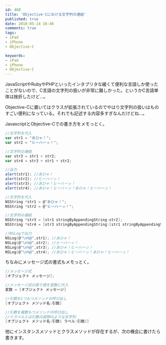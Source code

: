 ```yaml
---
id: 468
title: 'Objective-Cにおける文字列の連結'
published: true
date: 2010-05-14 16:46
comments: true
tags:
- iPad
- iPhone
- Objective-C

keywords:
- iPad
- iPhone
- Objective-C
---
```

JavaScriptやRubyやPHPといったインタプリタな緩くて便利な言語しか使ったことがないので、C言語の文字列の扱いが非常に難しかった。というかC言語単体は挫折したけど…。

Objective-Cに置いてはクラスが拡張されているのでやはり文字列の扱いはものすごい便利になっている。それでも記述する内容多すぎなんだけどね…。

JavascriptとObjective-Cでの書き方をメモっとく。


```javascript
//文字列を代入
var str1 = "あひゃ！";
var str2 = "ヒーハーッ！";

//文字列の連結
var str3 = str1 + str2;
var str4 = str3 + str1 + str2;

//出力
alert(str1); //あひゃ！
alert(str2); //ヒーハーッ！
alert(str3); //あひゃ！ヒーハーッ！
alert(str4); //あひゃ！ヒーハーッ！あひゃ！ヒーハーッ！
```


```c
//文字列を代入
NSString *str1 = @"あひゃ！";
NSString *str2 = @"ヒーハーッ！";

//文字列の連結
NSString *str3 = [str1 stringByAppendingString:str2];
NSString *str4 = [str3 stringByAppendingString:[str1 stringByAppendingString:str2]];

//NSLogで出力
NSLog(@"\n%@",str1); //あひゃ！
NSLog(@"\n%@",str2); //ヒーハーッ！
NSLog(@"\n%@",str3); //あひゃ！ヒーハーッ！
NSLog(@"\n%@",str4); //あひゃ！ヒーハーッ！あひゃ！ヒーハーッ！
```

ちなみにメッセージ式の書式もメモっとく。


```c
//メッセージ式
[オブジェクト メッセージ];

//メッセージ式の戻り値を変数に代入
変数 = [オブジェクト メッセージ]

//引数を1つもつメソッドの呼び出し
[オブジェクト メソッド名:引数]

//引数を複数もつメソッドの呼び出し
//※ラベルとは引数の説明のような文字列
[オブジェクト メソッド名:引数1 ラベル:引数2]
```


他にインスタンスメソッドとクラスメソッドが存在するが、次の機会に書けたら書きます。
